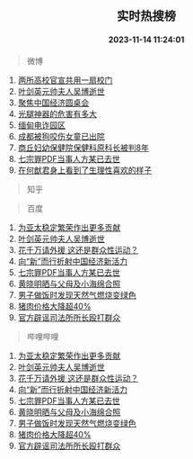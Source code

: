 <div align="center"><h2>实时热搜榜</h2><h4>2023-11-14 11:24:01</h4></div>

> 微博  

1. [两所高校官宣共用一扇校门](https://s.weibo.com/weibo?q=%23%E4%B8%A4%E6%89%80%E9%AB%98%E6%A0%A1%E5%AE%98%E5%AE%A3%E5%85%B1%E7%94%A8%E4%B8%80%E6%89%87%E6%A0%A1%E9%97%A8%23&t=31&band_rank=1&Refer=top)<br />
2. [叶剑英元帅夫人吴博逝世](https://s.weibo.com/weibo?q=%23%E5%8F%B6%E5%89%91%E8%8B%B1%E5%85%83%E5%B8%85%E5%A4%AB%E4%BA%BA%E5%90%B4%E5%8D%9A%E9%80%9D%E4%B8%96%23&t=31&band_rank=2&Refer=top)<br />
3. [聚焦中国经济圆桌会](https://s.weibo.com/weibo?q=%23%E8%81%9A%E7%84%A6%E4%B8%AD%E5%9B%BD%E7%BB%8F%E6%B5%8E%E5%9C%86%E6%A1%8C%E4%BC%9A%23&t=31&band_rank=3&Refer=top)<br />
4. [光腿神器的危害有多大](https://s.weibo.com/weibo?q=%E5%85%89%E8%85%BF%E7%A5%9E%E5%99%A8%E7%9A%84%E5%8D%B1%E5%AE%B3%E6%9C%89%E5%A4%9A%E5%A4%A7&t=31&band_rank=4&Refer=top)<br />
5. [缅甸电诈园区](https://s.weibo.com/weibo?q=%E7%BC%85%E7%94%B8%E7%94%B5%E8%AF%88%E5%9B%AD%E5%8C%BA&t=31&band_rank=5&Refer=top)<br />
6. [成都被狗咬伤女童已出院](https://s.weibo.com/weibo?q=%23%E6%88%90%E9%83%BD%E8%A2%AB%E7%8B%97%E5%92%AC%E4%BC%A4%E5%A5%B3%E7%AB%A5%E5%B7%B2%E5%87%BA%E9%99%A2%23&t=31&band_rank=6&Refer=top)<br />
7. [商丘妇幼保健院保健科原科长被判8年](https://s.weibo.com/weibo?q=%23%E5%95%86%E4%B8%98%E5%A6%87%E5%B9%BC%E4%BF%9D%E5%81%A5%E9%99%A2%E4%BF%9D%E5%81%A5%E7%A7%91%E5%8E%9F%E7%A7%91%E9%95%BF%E8%A2%AB%E5%88%A48%E5%B9%B4%23&t=31&band_rank=7&Refer=top)<br />
8. [七宗罪PDF当事人方某已去世](https://s.weibo.com/weibo?q=%23%E4%B8%83%E5%AE%97%E7%BD%AAPDF%E5%BD%93%E4%BA%8B%E4%BA%BA%E6%96%B9%E6%9F%90%E5%B7%B2%E5%8E%BB%E4%B8%96%23&t=31&band_rank=8&Refer=top)<br />
9. [在何猷君身上看到了生理性喜欢的样子](https://s.weibo.com/weibo?q=%23%E5%9C%A8%E4%BD%95%E7%8C%B7%E5%90%9B%E8%BA%AB%E4%B8%8A%E7%9C%8B%E5%88%B0%E4%BA%86%E7%94%9F%E7%90%86%E6%80%A7%E5%96%9C%E6%AC%A2%E7%9A%84%E6%A0%B7%E5%AD%90%23&t=31&band_rank=9&Refer=top)<br />

> 知乎  


> 百度  

1. [为亚太稳定繁荣作出更多贡献](https://www.baidu.com/s?wd=%E4%B8%BA%E4%BA%9A%E5%A4%AA%E7%A8%B3%E5%AE%9A%E7%B9%81%E8%8D%A3%E4%BD%9C%E5%87%BA%E6%9B%B4%E5%A4%9A%E8%B4%A1%E7%8C%AE&sa=fyb_news&rsv_dl=fyb_news)<br />
2. [叶剑英元帅夫人吴博逝世](https://www.baidu.com/s?wd=%E5%8F%B6%E5%89%91%E8%8B%B1%E5%85%83%E5%B8%85%E5%A4%AB%E4%BA%BA%E5%90%B4%E5%8D%9A%E9%80%9D%E4%B8%96&sa=fyb_news&rsv_dl=fyb_news)<br />
3. [花千万请外援 这还是群众性运动？](https://www.baidu.com/s?wd=%E8%8A%B1%E5%8D%83%E4%B8%87%E8%AF%B7%E5%A4%96%E6%8F%B4+%E8%BF%99%E8%BF%98%E6%98%AF%E7%BE%A4%E4%BC%97%E6%80%A7%E8%BF%90%E5%8A%A8%EF%BC%9F&sa=fyb_news&rsv_dl=fyb_news)<br />
4. [向“新”而行折射中国经济新活力](https://www.baidu.com/s?wd=%E5%90%91%E2%80%9C%E6%96%B0%E2%80%9D%E8%80%8C%E8%A1%8C%E6%8A%98%E5%B0%84%E4%B8%AD%E5%9B%BD%E7%BB%8F%E6%B5%8E%E6%96%B0%E6%B4%BB%E5%8A%9B&sa=fyb_news&rsv_dl=fyb_news)<br />
5. [七宗罪PDF当事人方某已去世](https://www.baidu.com/s?wd=%E4%B8%83%E5%AE%97%E7%BD%AAPDF%E5%BD%93%E4%BA%8B%E4%BA%BA%E6%96%B9%E6%9F%90%E5%B7%B2%E5%8E%BB%E4%B8%96&sa=fyb_news&rsv_dl=fyb_news)<br />
6. [黄晓明晒与父母及小海绵合照](https://www.baidu.com/s?wd=%E9%BB%84%E6%99%93%E6%98%8E%E6%99%92%E4%B8%8E%E7%88%B6%E6%AF%8D%E5%8F%8A%E5%B0%8F%E6%B5%B7%E7%BB%B5%E5%90%88%E7%85%A7&sa=fyb_news&rsv_dl=fyb_news)<br />
7. [男子做饭时发现天然气燃烧变绿色](https://www.baidu.com/s?wd=%E7%94%B7%E5%AD%90%E5%81%9A%E9%A5%AD%E6%97%B6%E5%8F%91%E7%8E%B0%E5%A4%A9%E7%84%B6%E6%B0%94%E7%87%83%E7%83%A7%E5%8F%98%E7%BB%BF%E8%89%B2&sa=fyb_news&rsv_dl=fyb_news)<br />
8. [猪肉价格大降超40%](https://www.baidu.com/s?wd=%E7%8C%AA%E8%82%89%E4%BB%B7%E6%A0%BC%E5%A4%A7%E9%99%8D%E8%B6%8540%25&sa=fyb_news&rsv_dl=fyb_news)<br />
9. [官方辟谣司法所所长殴打群众](https://www.baidu.com/s?wd=%E5%AE%98%E6%96%B9%E8%BE%9F%E8%B0%A3%E5%8F%B8%E6%B3%95%E6%89%80%E6%89%80%E9%95%BF%E6%AE%B4%E6%89%93%E7%BE%A4%E4%BC%97&sa=fyb_news&rsv_dl=fyb_news)<br />

> 哔哩哔哩  

1. [为亚太稳定繁荣作出更多贡献](https://www.baidu.com/s?wd=%E4%B8%BA%E4%BA%9A%E5%A4%AA%E7%A8%B3%E5%AE%9A%E7%B9%81%E8%8D%A3%E4%BD%9C%E5%87%BA%E6%9B%B4%E5%A4%9A%E8%B4%A1%E7%8C%AE&sa=fyb_news&rsv_dl=fyb_news)<br />
2. [叶剑英元帅夫人吴博逝世](https://www.baidu.com/s?wd=%E5%8F%B6%E5%89%91%E8%8B%B1%E5%85%83%E5%B8%85%E5%A4%AB%E4%BA%BA%E5%90%B4%E5%8D%9A%E9%80%9D%E4%B8%96&sa=fyb_news&rsv_dl=fyb_news)<br />
3. [花千万请外援 这还是群众性运动？](https://www.baidu.com/s?wd=%E8%8A%B1%E5%8D%83%E4%B8%87%E8%AF%B7%E5%A4%96%E6%8F%B4+%E8%BF%99%E8%BF%98%E6%98%AF%E7%BE%A4%E4%BC%97%E6%80%A7%E8%BF%90%E5%8A%A8%EF%BC%9F&sa=fyb_news&rsv_dl=fyb_news)<br />
4. [向“新”而行折射中国经济新活力](https://www.baidu.com/s?wd=%E5%90%91%E2%80%9C%E6%96%B0%E2%80%9D%E8%80%8C%E8%A1%8C%E6%8A%98%E5%B0%84%E4%B8%AD%E5%9B%BD%E7%BB%8F%E6%B5%8E%E6%96%B0%E6%B4%BB%E5%8A%9B&sa=fyb_news&rsv_dl=fyb_news)<br />
5. [七宗罪PDF当事人方某已去世](https://www.baidu.com/s?wd=%E4%B8%83%E5%AE%97%E7%BD%AAPDF%E5%BD%93%E4%BA%8B%E4%BA%BA%E6%96%B9%E6%9F%90%E5%B7%B2%E5%8E%BB%E4%B8%96&sa=fyb_news&rsv_dl=fyb_news)<br />
6. [黄晓明晒与父母及小海绵合照](https://www.baidu.com/s?wd=%E9%BB%84%E6%99%93%E6%98%8E%E6%99%92%E4%B8%8E%E7%88%B6%E6%AF%8D%E5%8F%8A%E5%B0%8F%E6%B5%B7%E7%BB%B5%E5%90%88%E7%85%A7&sa=fyb_news&rsv_dl=fyb_news)<br />
7. [男子做饭时发现天然气燃烧变绿色](https://www.baidu.com/s?wd=%E7%94%B7%E5%AD%90%E5%81%9A%E9%A5%AD%E6%97%B6%E5%8F%91%E7%8E%B0%E5%A4%A9%E7%84%B6%E6%B0%94%E7%87%83%E7%83%A7%E5%8F%98%E7%BB%BF%E8%89%B2&sa=fyb_news&rsv_dl=fyb_news)<br />
8. [猪肉价格大降超40%](https://www.baidu.com/s?wd=%E7%8C%AA%E8%82%89%E4%BB%B7%E6%A0%BC%E5%A4%A7%E9%99%8D%E8%B6%8540%25&sa=fyb_news&rsv_dl=fyb_news)<br />
9. [官方辟谣司法所所长殴打群众](https://www.baidu.com/s?wd=%E5%AE%98%E6%96%B9%E8%BE%9F%E8%B0%A3%E5%8F%B8%E6%B3%95%E6%89%80%E6%89%80%E9%95%BF%E6%AE%B4%E6%89%93%E7%BE%A4%E4%BC%97&sa=fyb_news&rsv_dl=fyb_news)<br />

